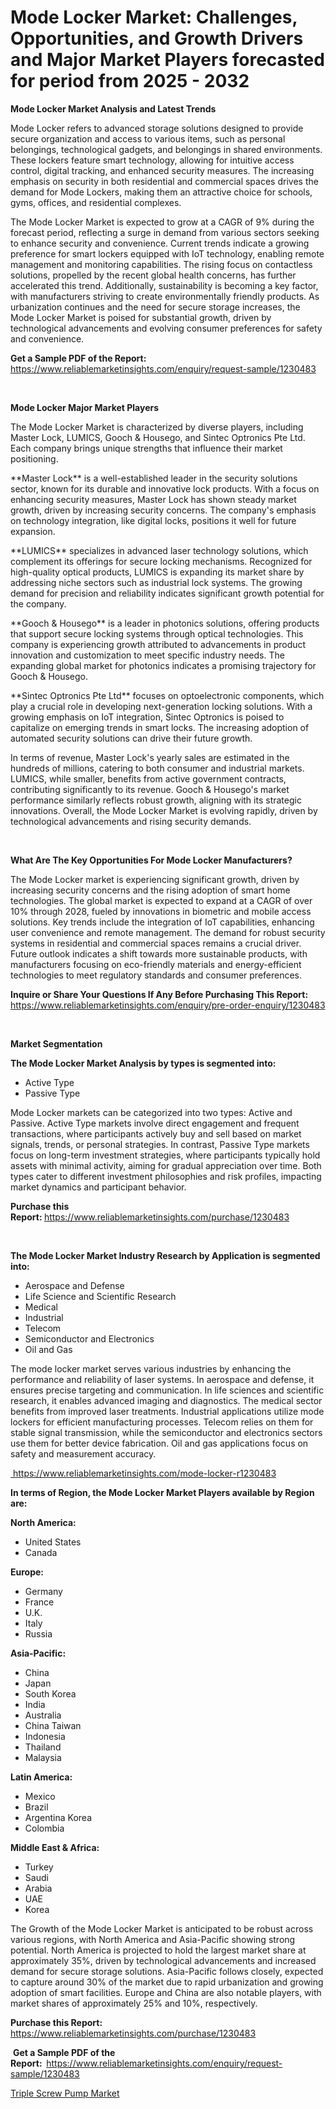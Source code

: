 <p><h1>Mode Locker Market: Challenges, Opportunities, and Growth Drivers and Major Market Players forecasted for period from 2025 - 2032</h1></p><p><strong>Mode Locker Market Analysis and Latest Trends</strong></p>
<p><p>Mode Locker refers to advanced storage solutions designed to provide secure organization and access to various items, such as personal belongings, technological gadgets, and belongings in shared environments. These lockers feature smart technology, allowing for intuitive access control, digital tracking, and enhanced security measures. The increasing emphasis on security in both residential and commercial spaces drives the demand for Mode Lockers, making them an attractive choice for schools, gyms, offices, and residential complexes.</p><p>The Mode Locker Market is expected to grow at a CAGR of 9% during the forecast period, reflecting a surge in demand from various sectors seeking to enhance security and convenience. Current trends indicate a growing preference for smart lockers equipped with IoT technology, enabling remote management and monitoring capabilities. The rising focus on contactless solutions, propelled by the recent global health concerns, has further accelerated this trend. Additionally, sustainability is becoming a key factor, with manufacturers striving to create environmentally friendly products. As urbanization continues and the need for secure storage increases, the Mode Locker Market is poised for substantial growth, driven by technological advancements and evolving consumer preferences for safety and convenience.</p></p>
<p><strong>Get a Sample PDF of the Report:&nbsp;</strong> <a href="https://www.reliablemarketinsights.com/enquiry/request-sample/1230483?utm_campaign=2182&utm_medium=2&utm_source=Github&utm_content=ia&utm_term=18022025&utm_id=mode-locker">https://www.reliablemarketinsights.com/enquiry/request-sample/1230483</a></p>
<p>&nbsp;</p>
<p><strong>Mode Locker Major Market Players</strong></p>
<p><p>The Mode Locker Market is characterized by diverse players, including Master Lock, LUMICS, Gooch & Housego, and Sintec Optronics Pte Ltd. Each company brings unique strengths that influence their market positioning.</p><p>**Master Lock** is a well-established leader in the security solutions sector, known for its durable and innovative lock products. With a focus on enhancing security measures, Master Lock has shown steady market growth, driven by increasing security concerns. The company's emphasis on technology integration, like digital locks, positions it well for future expansion.</p><p>**LUMICS** specializes in advanced laser technology solutions, which complement its offerings for secure locking mechanisms. Recognized for high-quality optical products, LUMICS is expanding its market share by addressing niche sectors such as industrial lock systems. The growing demand for precision and reliability indicates significant growth potential for the company.</p><p>**Gooch & Housego** is a leader in photonics solutions, offering products that support secure locking systems through optical technologies. This company is experiencing growth attributed to advancements in product innovation and customization to meet specific industry needs. The expanding global market for photonics indicates a promising trajectory for Gooch & Housego.</p><p>**Sintec Optronics Pte Ltd** focuses on optoelectronic components, which play a crucial role in developing next-generation locking solutions. With a growing emphasis on IoT integration, Sintec Optronics is poised to capitalize on emerging trends in smart locks. The increasing adoption of automated security solutions can drive their future growth.</p><p>In terms of revenue, Master Lock's yearly sales are estimated in the hundreds of millions, catering to both consumer and industrial markets. LUMICS, while smaller, benefits from active government contracts, contributing significantly to its revenue. Gooch & Housego's market performance similarly reflects robust growth, aligning with its strategic innovations. Overall, the Mode Locker Market is evolving rapidly, driven by technological advancements and rising security demands.</p></p>
<p>&nbsp;</p>
<p><strong>What Are The Key Opportunities For Mode Locker Manufacturers?</strong></p>
<p><p>The Mode Locker market is experiencing significant growth, driven by increasing security concerns and the rising adoption of smart home technologies. The global market is expected to expand at a CAGR of over 10% through 2028, fueled by innovations in biometric and mobile access solutions. Key trends include the integration of IoT capabilities, enhancing user convenience and remote management. The demand for robust security systems in residential and commercial spaces remains a crucial driver. Future outlook indicates a shift towards more sustainable products, with manufacturers focusing on eco-friendly materials and energy-efficient technologies to meet regulatory standards and consumer preferences.</p></p>
<p><strong>Inquire or Share Your Questions If Any Before Purchasing This Report:</strong> <a href="https://www.reliablemarketinsights.com/enquiry/pre-order-enquiry/1230483?utm_campaign=2182&utm_medium=2&utm_source=Github&utm_content=ia&utm_term=18022025&utm_id=mode-locker">https://www.reliablemarketinsights.com/enquiry/pre-order-enquiry/1230483</a></p>
<p>&nbsp;</p>
<p><strong>Market Segmentation</strong></p>
<p><strong>The Mode Locker Market Analysis by types is segmented into:</strong></p>
<p><ul><li>Active Type</li><li>Passive Type</li></ul></p>
<p><p>Mode Locker markets can be categorized into two types: Active and Passive. Active Type markets involve direct engagement and frequent transactions, where participants actively buy and sell based on market signals, trends, or personal strategies. In contrast, Passive Type markets focus on long-term investment strategies, where participants typically hold assets with minimal activity, aiming for gradual appreciation over time. Both types cater to different investment philosophies and risk profiles, impacting market dynamics and participant behavior.</p></p>
<p><strong>Purchase this Report:&nbsp;</strong><a href="https://www.reliablemarketinsights.com/purchase/1230483?utm_campaign=2182&utm_medium=2&utm_source=Github&utm_content=ia&utm_term=18022025&utm_id=mode-locker">https://www.reliablemarketinsights.com/purchase/1230483</a></p>
<p>&nbsp;</p>
<p><strong>The Mode Locker Market Industry Research by Application is segmented into:</strong></p>
<p><ul><li>Aerospace and Defense</li><li>Life Science and Scientific Research</li><li>Medical</li><li>Industrial</li><li>Telecom</li><li>Semiconductor and Electronics</li><li>Oil and Gas</li></ul></p>
<p><p>The mode locker market serves various industries by enhancing the performance and reliability of laser systems. In aerospace and defense, it ensures precise targeting and communication. In life sciences and scientific research, it enables advanced imaging and diagnostics. The medical sector benefits from improved laser treatments. Industrial applications utilize mode lockers for efficient manufacturing processes. Telecom relies on them for stable signal transmission, while the semiconductor and electronics sectors use them for better device fabrication. Oil and gas applications focus on safety and measurement accuracy.</p></p>
<p><a href="https://www.reliablemarketinsights.com/mode-locker-r1230483?utm_campaign=2182&utm_medium=2&utm_source=Github&utm_content=ia&utm_term=18022025&utm_id=mode-locker">&nbsp;https://www.reliablemarketinsights.com/mode-locker-r1230483</a></p>
<p><strong>In terms of Region, the Mode Locker Market Players available by Region are:</strong></p>
<p>
    <p> <strong> North America: </strong>
        <ul>
            <li>United States</li>
            <li>Canada</li>
        </ul>
        </p> 
    <p> <strong> Europe: </strong>
        <ul>
            <li>Germany</li>
            <li>France</li>
            <li>U.K.</li>
            <li>Italy</li>
            <li>Russia</li>
        </ul>
        </p> 
    <p> <strong> Asia-Pacific: </strong>
        <ul>
            <li>China</li>
            <li>Japan</li>
            <li>South Korea</li>
            <li>India</li>
            <li>Australia</li>
            <li>China Taiwan</li>
            <li>Indonesia</li>
            <li>Thailand</li>
            <li>Malaysia</li>
        </ul>
        </p> 
    <p> <strong> Latin America: </strong>
        <ul>
            <li>Mexico</li>
            <li>Brazil</li>
            <li>Argentina Korea</li>
            <li>Colombia</li>
        </ul>
        </p> 
    <p> <strong> Middle East & Africa: </strong>
        <ul>
            <li>Turkey</li>
            <li>Saudi</li>
            <li>Arabia</li>
            <li>UAE</li>
            <li>Korea</li>
        </ul>
    </p>
    </p>
<p><p>The Growth of the Mode Locker Market is anticipated to be robust across various regions, with North America and Asia-Pacific showing strong potential. North America is projected to hold the largest market share at approximately 35%, driven by technological advancements and increased demand for secure storage solutions. Asia-Pacific follows closely, expected to capture around 30% of the market due to rapid urbanization and growing adoption of smart facilities. Europe and China are also notable players, with market shares of approximately 25% and 10%, respectively.</p></p>
<p><strong>Purchase this Report: </strong><a href="https://www.reliablemarketinsights.com/purchase/1230483?utm_campaign=2182&utm_medium=2&utm_source=Github&utm_content=ia&utm_term=18022025&utm_id=mode-locker">https://www.reliablemarketinsights.com/purchase/1230483</a></p>
<p>&nbsp;<strong>Get a Sample PDF of the Report:&nbsp;&nbsp;</strong><a href="https://www.reliablemarketinsights.com/enquiry/request-sample/1230483?utm_campaign=2182&utm_medium=2&utm_source=Github&utm_content=ia&utm_term=18022025&utm_id=mode-locker">https://www.reliablemarketinsights.com/enquiry/request-sample/1230483</a></p>
<p><strong></strong></p>
<p><p><a href="https://github.com/tona7vba/Market-Research-Report-List-1/blob/main/triple-screw-pump-market.md?utm_campaign=2182&utm_medium=2&utm_source=Github&utm_content=ia&utm_term=18022025&utm_id=mode-locker">Triple Screw Pump Market</a></p></p>